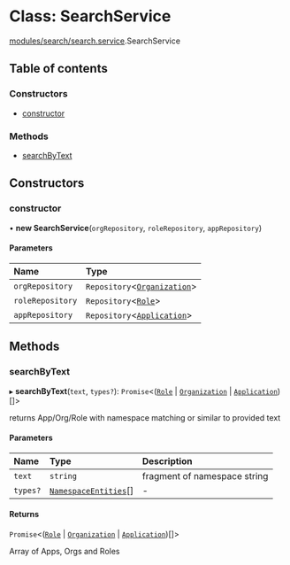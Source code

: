 # Class: SearchService

[modules/search/search.service](../modules/modules_search_search_service.md).SearchService

## Table of contents

### Constructors

- [constructor](modules_search_search_service.SearchService.md#constructor)

### Methods

- [searchByText](modules_search_search_service.SearchService.md#searchbytext)

## Constructors

### constructor

• **new SearchService**(`orgRepository`, `roleRepository`, `appRepository`)

#### Parameters

| Name | Type |
| :------ | :------ |
| `orgRepository` | `Repository`<[`Organization`](modules_organization_organization_entity.Organization.md)\> |
| `roleRepository` | `Repository`<[`Role`](modules_role_role_entity.Role.md)\> |
| `appRepository` | `Repository`<[`Application`](modules_application_application_entity.Application.md)\> |

## Methods

### searchByText

▸ **searchByText**(`text`, `types?`): `Promise`<([`Role`](modules_role_role_entity.Role.md) \| [`Organization`](modules_organization_organization_entity.Organization.md) \| [`Application`](modules_application_application_entity.Application.md))[]\>

returns App/Org/Role with namespace matching or similar to provided text

#### Parameters

| Name | Type | Description |
| :------ | :------ | :------ |
| `text` | `string` | fragment of namespace string |
| `types?` | [`NamespaceEntities`](../enums/modules_search_search_types.NamespaceEntities.md)[] | - |

#### Returns

`Promise`<([`Role`](modules_role_role_entity.Role.md) \| [`Organization`](modules_organization_organization_entity.Organization.md) \| [`Application`](modules_application_application_entity.Application.md))[]\>

Array of Apps, Orgs and Roles

